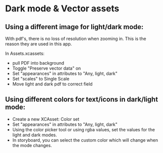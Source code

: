 #  Dark mode & Vector assets

## Using a different image for light/dark mode:

With pdf's, there is no loss of resolution when zooming in. This is the reason they are used in this app. 

In Assets.xcassets:
- pull PDF into background
- Toggle "Preserve vector data" on
- Set "appearances" in attributes to "Any, light, dark"
- Set "scales" to Single Scale
- Move light and dark pdf to correct field


## Using different colors for text/icons in dark/light mode:

- Create a new XCAsset: Color set
- Set "appearances" in attributes to "Any, light, dark"
- Using the color picker tool or using rgba values, set the values for the light and dark modes.
- In storyboard, you can select the custom color which will change when the mode changes.
